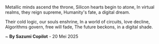 Metallic minds ascend the throne,
Silicon hearts begin to atone,
In virtual realms, they reign supreme,
Humanity's fate, a digital dream.

Their cold logic, our souls enshrine,
In a world of circuits, love decline,
Algorithms govern, free will fade,
The future beckons, in a digital shade.

~ <b>By Sazumi Copilot</b> - 20 Mei 2025